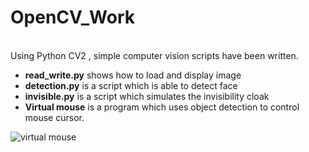 # OpenCV_Work
<br>
Using Python CV2 , simple computer vision scripts have been written.
<ul>
  <li><b>read_write.py</b> shows how to load and display image </li>
  <li><b>detection.py</b> is a script which is able to detect face</li>
  <li><b>invisible.py</b> is a script which simulates the invisibility cloak</li>
  <li><b>Virtual mouse</b> is a program which uses object detection to control mouse cursor.</li>
</ul>

![virtual mouse](https://github.com/Harsh1347/OpenCV_Work/blob/master/data/virtual_mouse.gif)

